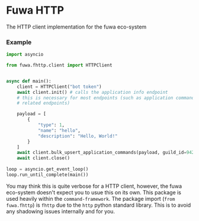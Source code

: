 # Fuwa HTTP

The HTTP client implementation for the fuwa eco-system

### Example

```py
import asyncio

from fuwa.fhttp.client import HTTPClient


async def main():
    client = HTTPClient("bot token")
    await client.init() # calls the application info endpoint
    # this is necessary for most endpoints (such as application command
    # related endpoints)

    payload = [
        {
            "type": 1,
            "name": "hello",
            "description": "Hello, World!"
        }
    ]
    await client.bulk_upsert_application_commands(payload, guild_id=942837947315662859)
    await client.close()
    
loop = asyncio.get_event_loop()
loop.run_until_complete(main())
```

You may think this is quite verbose for a HTTP client, however, the fuwa eco-system doesn't expect you to usue this on its own. This package is used heavily within the `command-framework`. The package import (`from fuwa.fhttp`) is `fhttp` due to the `http` python standard library. This is to avoid any shadowing issues internally and for you.